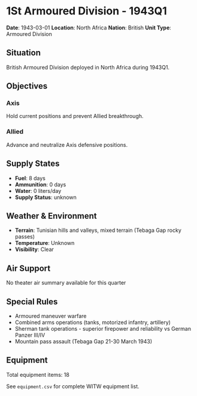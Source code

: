 # 1St Armoured Division - 1943Q1

**Date**: 1943-03-01
**Location**: North Africa
**Nation**: British
**Unit Type**: Armoured Division

## Situation

British Armoured Division deployed in North Africa during 1943Q1.

## Objectives

### Axis
Hold current positions and prevent Allied breakthrough.

### Allied
Advance and neutralize Axis defensive positions.

## Supply States

- **Fuel**: 8 days
- **Ammunition**: 0 days
- **Water**: 0 liters/day
- **Supply Status**: unknown

## Weather & Environment

- **Terrain**: Tunisian hills and valleys, mixed terrain (Tebaga Gap rocky passes)
- **Temperature**: Unknown
- **Visibility**: Clear

## Air Support

No theater air summary available for this quarter

## Special Rules

- Armoured maneuver warfare
- Combined arms operations (tanks, motorized infantry, artillery)
- Sherman tank operations - superior firepower and reliability vs German Panzer III/IV
- Mountain pass assault (Tebaga Gap 21-30 March 1943)

## Equipment

Total equipment items: 18

See `equipment.csv` for complete WITW equipment list.
